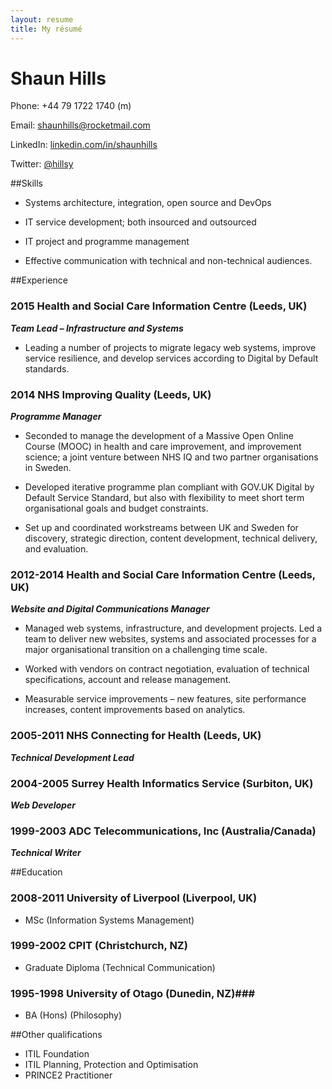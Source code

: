 ```yaml
---
layout: resume
title: My résumé
---
```


# Shaun Hills

Phone:	+44 79 1722 1740 (m)

Email:	<shaunhills@rocketmail.com>

LinkedIn:	[linkedin.com/in/shaunhills](https://linkedin.com/in/shaunhills)

Twitter:	[@hillsy](https://twitter.com/hillsy)


##Skills

* Systems architecture, integration, open source and DevOps

* IT service development; both insourced and outsourced

* IT project and programme management

* Effective communication with technical and non-technical audiences.


##Experience

### 2015 Health and Social Care Information Centre (Leeds, UK)


***Team Lead – Infrastructure and Systems***

* Leading a number of projects to migrate legacy web systems, improve service resilience, and develop services according to Digital by Default standards.


### 2014 NHS Improving Quality (Leeds, UK)

***Programme Manager***

* Seconded to manage the development of a Massive Open Online Course (MOOC) in health and care improvement, and improvement science; a joint venture between NHS IQ and two partner organisations in Sweden.

* Developed iterative programme plan compliant with GOV.UK Digital by Default Service Standard, but also with flexibility to meet short term organisational goals and budget constraints.

* Set up and coordinated workstreams between UK and Sweden for discovery, strategic direction, content development, technical delivery, and evaluation.


### 2012-2014 Health and Social Care Information Centre	(Leeds, UK)

***Website and Digital Communications Manager***

* Managed web systems, infrastructure, and development projects. Led a team to deliver new websites, systems and associated processes for a major organisational transition on a challenging time scale.

* Worked with vendors on contract negotiation, evaluation of technical specifications, account and release management.

* Measurable service improvements – new features, site performance increases, content improvements based on analytics.


### 2005-2011 NHS Connecting for Health (Leeds, UK)

***Technical Development Lead***


### 2004-2005 Surrey Health Informatics Service (Surbiton, UK)

***Web Developer***


### 1999-2003 ADC Telecommunications, Inc (Australia/Canada)

***Technical Writer***


##Education

### 2008-2011 University of Liverpool (Liverpool, UK)

* MSc (Information Systems Management)


### 1999-2002 CPIT (Christchurch, NZ)

* Graduate Diploma (Technical Communication)


### 1995-1998 University of Otago	 (Dunedin, NZ)###

* BA (Hons) (Philosophy)



##Other qualifications

* ITIL Foundation
* ITIL Planning, Protection and Optimisation
* PRINCE2 Practitioner